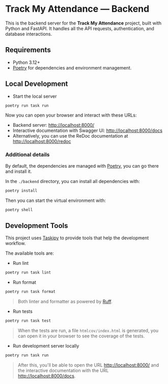# Track My Attendance — Backend

This is the backend server for the **Track My Attendance** project, built with Python and FastAPI. It handles all the API requests, authentication, and database interactions.

## Requirements

* Python 3.12+
* [Poetry](https://python-poetry.org/) for dependencies and environment management.

## Local Development

* Start the local server

```sh
poetry run task run
```

Now you can open your browser and interact with these URLs:

* Backend server: [http://localhost:8000/](http://localhost:8000/)
* Interactive documentation with Swagger UI: [http://localhost:8000/docs](http://localhost:8000/docs)
* Alternatively, you can use the ReDoc documentation at [http://localhost:8000/redoc](http://localhost:8000/redoc)

### Additional details

By default, the dependencies are managed with [Poetry](https://python-poetry.org/), you can go there and install it.

In the `./backend` directory, you can install all dependencies with:

```sh
poetry install
```

Then you can start the virtual environment with:

```sh
poetry shell
```

## Development Tools

This project uses [Taskipy](https://github.com/taskipy/taskipy) to provide tools that help the development workflow.

The available tools are:

* Run lint

```sh
poetry run task lint
```

* Run format
```sh
poetry run task format
```

> Both linter and formatter as powered by [Ruff](https://astral.sh/ruff).

* Run tests
```sh
poetry run task test
```

> When the tests are run, a file `htmlcov/index.html` is generated, you can open it in your browser to see the coverage of the tests.

* Run development server locally
```sh
poetry run task run
```

> After this, you'll be able to open the URL [http://localhost:8000/](http://localhost:8000) and the interactive documentation with the URL [http://localhost:8000/docs](http://localhost:8000/docs).
